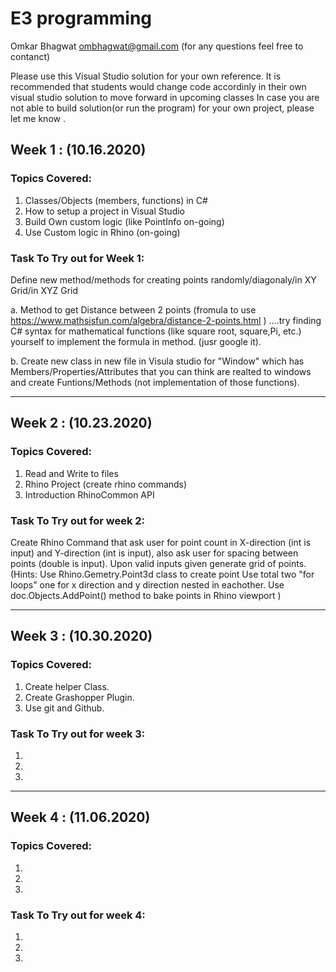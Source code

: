 # E3 programming

Omkar Bhagwat ombhagwat@gmail.com (for any questions feel free to contanct)

Please use this Visual Studio solution for your own reference. It is recommended that students would change code accordinly in their own visual studio solution to move forward in upcoming classes In case you are not able to build solution(or run the program) for your own project, please let me know .

## Week 1 : (10.16.2020)

### Topics Covered:

1. Classes/Objects (members, functions) in C#
2. How to setup a project in Visual Studio
3. Build Own custom logic (like PointInfo on-going)
4. Use Custom logic in Rhino (on-going)

### Task To Try out for Week 1:
Define new method/methods for creating points randomly/diagonaly/in XY Grid/in XYZ Grid

a. Method to get Distance between 2 points (fromula to use https://www.mathsisfun.com/algebra/distance-2-points.html )
....try finding C# syntax for mathematical functions (like square root, square,Pi, etc.) yourself to implement the formula in method. (jusr google it).

b. Create new class in new file in Visula studio for "Window" which has Members/Properties/Attributes that you can think are realted to windows and
create Funtions/Methods (not implementation of those functions).

---------------------------------------------------------------------------------------------------------------------------------------------------------------------------------------------------------------------------------------------------------------------------------------------------------------------------

## Week 2 : (10.23.2020)

### Topics Covered:

1. Read and Write to files 
2. Rhino Project (create rhino commands)
3. Introduction RhinoCommon API

### Task To Try out for week 2:
Create Rhino Command that ask user for point count in X-direction (int is input) and Y-direction (int is input),
also ask user for spacing between points (double is input). Upon valid inputs given generate grid of points. 
(Hints: Use Rhino.Gemetry.Point3d class to create point Use total two "for loops" one for x direction and y direction nested in eachother.
Use doc.Objects.AddPoint() method to bake points in Rhino viewport )

---------------------------------------------------------------------------------------------------------------------------------------------------------------------------------------------------------------------------------------------------------------------------------------------------------------------------

## Week 3 : (10.30.2020)

### Topics Covered:

1. Create helper Class.  
2. Create Grashopper Plugin.
3. Use git and Github.

### Task To Try out for week 3:

1. 
2. 
3. 

---------------------------------------------------------------------------------------------------------------------------------------------------------------------------------------------------------------------------------------------------------------------------------------------------------------------------

## Week 4 : (11.06.2020)

### Topics Covered:

1. 
2. 
3. 

### Task To Try out for week 4:

1. 
2. 
3. 
